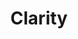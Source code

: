 ---
inv_num: 2015-003
add_credit:
url: 2015-003-clarity
title: Clarity
year: '2015'
display_year: '2015'
medium: Foam pool noodle, Beats by Dre Solo 2 headphones, arm-bracelet, Apple iPod
  nano, Apple iPod arm band, Zedd "Spectrum ft. Matthew Koma "  MPEG-1 Audio Layer
  III file, USB plug, power strip
dims: 140 cm x variable width x variable depth
pitch:
ps:
live_url:
youtube:
related_code:
subheading:
download:
commission:
related:
layout: things-i-made
---
